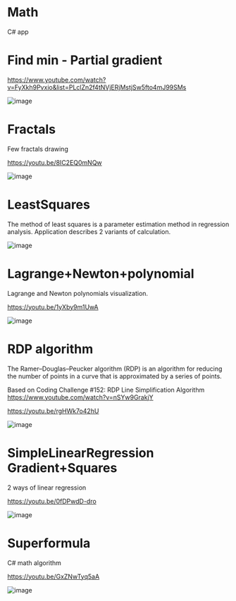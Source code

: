 # Math
C# app

# Find min - Partial gradient

https://www.youtube.com/watch?v=FyXkh9Pvxio&list=PLclZn2f4tNVjERjMstjSw5fto4mJ99SMs

![image](https://github.com/tltrus/MATH/assets/77125487/8fb1ac33-c5a3-43c3-b543-35d50610a803)


# Fractals
Few fractals drawing

https://youtu.be/8IC2EQ0mNQw

![image](https://github.com/tltrus/MATH/assets/77125487/31a19d7a-c58f-4b77-a776-513943c06760)


# LeastSquares
The method of least squares is a parameter estimation method in regression analysis.
Application describes 2 variants of calculation.

![image](https://github.com/tltrus/MATH/assets/77125487/de1a1313-0163-4e82-b591-a507d39af877)


# Lagrange+Newton+polynomial
Lagrange and Newton polynomials visualization.

https://youtu.be/1yXby9m1UwA

![image](https://github.com/tltrus/MATH/assets/77125487/c6c538f7-6a6b-4741-a8e3-c2410f08958a)

# RDP algorithm
The Ramer–Douglas–Peucker algorithm (RDP) is an algorithm for reducing the number of points in a curve that is approximated by a series of points.

Based on Coding Challenge #152: RDP Line Simplification Algorithm https://www.youtube.com/watch?v=nSYw9GrakjY

https://youtu.be/rgHWk7o42hU

![image](https://github.com/tltrus/MATH/assets/77125487/d5116e2a-ac38-4ea1-b86f-690d57625dbb)


# SimpleLinearRegression Gradient+Squares
2 ways of linear regression

https://youtu.be/0fDPwdD-dro

![image](https://github.com/tltrus/MATH/assets/77125487/ea342da9-7db1-49a5-bf13-1ee0bbe98c2d)

# Superformula

C# math algorithm

https://youtu.be/GxZNwTyq5aA

![image](https://github.com/tltrus/MATH/assets/77125487/0d4a081d-1a82-44fc-9979-150ad3e33078)

